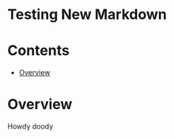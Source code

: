 
Testing New Markdown
====================

Contents
========

* [Overview](#overview)

# Overview


Howdy doody